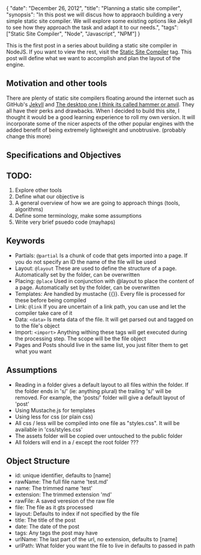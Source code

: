<data>
{
    "date": "December 26, 2012",
    "title": "Planning a static site compiler",
    "synopsis": "In this post we will discus how to appraoch building a very simple static site compiler. We will explore some existing options like Jekyll to see how they approach the task and adapt it to our needs.",
    "tags": ["Static Site Compiler", "Node", "Javascript", "NPM"]
}
</data>

This is the first post in a series about building a static site compiler in NodeJS. If you want to view the rest, visit the [Static Site Compiler](#) tag. This post will define what we want to accomplish and plan the layout of the engine.

## Motivation and other tools

There are plenty of static site compilers floating around the internet such as GitHub's [Jekyll](#) and [The desktop one I think its called hammer or anvil](#). They all have their perks and drawbacks. When I decided to build this site, I thought it would be a good learning experience to roll my own version. It will incorporate some of the nicer aspects of the other popular engines with the added benefit of being extremely lightweight and unobtrusive. (probably change this more)


## Specifications and Objectives



## TODO:

1. Explore other tools
2. Define what our objective is
3. A general overview of how we are going to approach things (tools, algorithms)
4. Define some terminology, make some assumptions
5. Write very brief psuedo code (mayhaps)


## Keywords

- Partials: `@partial` Is a chunk of code that gets imported into a page. If you do not specify an ID the name of the file will be used
- Layout: `@layout` These are used to define the structure of a page.  Automatically set by the folder, can be overwritten
- Placing: `@place` Used in conjunction with @layout to place the content of a page. Automatically set by the folder, can be overwritten
- Templates: Are handled by mustache {{}}. Every file is processed for these before being compiled
- Link: `@link` If you are uncertain of a link path, you can use <!-- @link('id') --> and let the compiler take care of it
- Data: `<data>` Is meta data of the file. It will get parsed out and tagged on to the file's object
- Import: `<import>` Anything withing these tags will get executed during the processing step. The scope will be the file object
- Pages and Posts should live in the same list, you just filter them to get what you want

## Assumptions

- Reading in a folder gives a default layout to all files within the folder. If the folder ends in 's/' (ie: anything plural) the trailing 's/' will be removed. For example, the 'posts/' folder will give a default layout of 'post'
- Using Mustache.js for templates
- Using less for css (or plain css)
- All css / less will be compiled into one file as "styles.css". It will be available in 'css/styles.css'
- The assets folder will be copied over untouched to the public folder
- All folders will end in a / except the root folder ???

## Object Structure

- id: unique identifier, defaults to [name]
- rawName: The full file name 'test.md'
- name: The trimmed name 'test'
- extension: The trimmed extension 'md'
- rawFile: A saved veresion of the raw file
- file: The file as it gts processed
- layout: Defaults to index if not specified by the file
- title: The title of the post
- date: The date of the post
- tags: Any tags the post may have
- urlName: The last part of the url, no extension, defaults to [name]
- urlPath: What folder you want the file to live in defaults to passed in path
